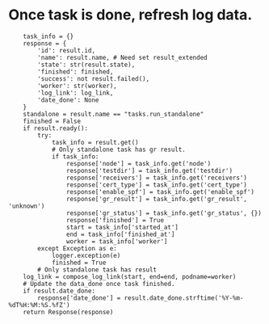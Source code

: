 # Once task is done, refresh log data.
        task_info = {}
        response = {
            'id': result.id,
            'name': result.name, # Need set result_extended
            'state': str(result.state),
            'finished': finished,
            'success': not result.failed(),
            'worker': str(worker),
            'log_link': log_link,
            'date_done': None
        }
        standalone = result.name == "tasks.run_standalone"
        finished = False
        if result.ready():
            try:
                task_info = result.get()
                # Only standalone task has gr result.
                if task_info:
                    response['node'] = task_info.get('node')
                    response['testdir'] = task_info.get('testdir')
                    response['receivers'] = task_info.get('receivers')
                    response['cert_type'] = task_info.get('cert_type')
                    response['enable_spf'] = task_info.get('enable_spf')
                    response['gr_result'] = task_info.get('gr_result', 'unknown')
                    response['gr_status'] = task_info.get('gr_status', {})
                    response['finished'] = True
                    start = task_info['started_at']
                    end = task_info['finished_at']
                    worker = task_info['worker']
            except Exception as e:
                logger.exception(e)
                finished = True
            # Only standalone task has result
        log_link = compose_log_link(start, end=end, podname=worker)
        # Update the data_done once task finished.
        if result.date_done:
            response['date_done'] = result.date_done.strftime('%Y-%m-%dT%H:%M:%S.%fZ')
        return Response(response)